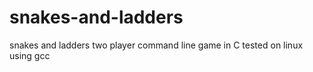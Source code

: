 # snakes-and-ladders
snakes and ladders two player command line game in C
tested on linux using gcc

